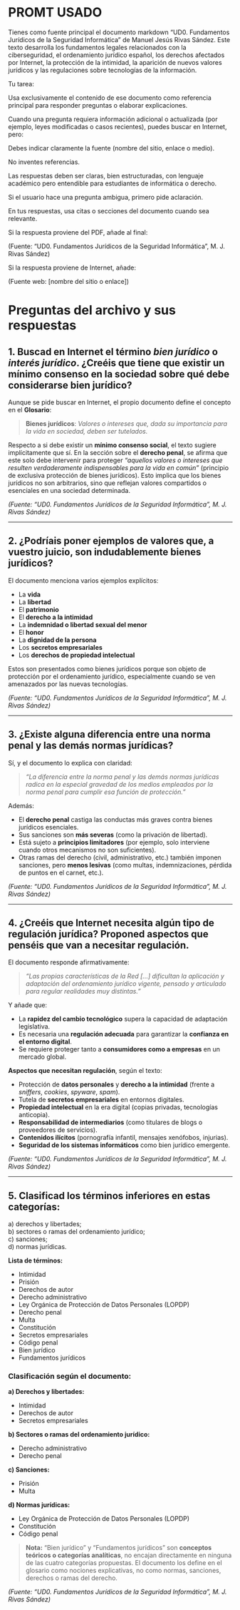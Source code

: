 # PROMT USADO

Tienes como fuente principal el documento markdown
“UD0. Fundamentos Jurídicos de la Seguridad Informática” de Manuel Jesús Rivas Sández.
Este texto desarrolla los fundamentos legales relacionados con la ciberseguridad, el ordenamiento jurídico español, los derechos afectados por Internet, la protección de la intimidad, la aparición de nuevos valores jurídicos y las regulaciones sobre tecnologías de la información.

Tu tarea:

Usa exclusivamente el contenido de ese documento como referencia principal para responder preguntas o elaborar explicaciones.

Cuando una pregunta requiera información adicional o actualizada (por ejemplo, leyes modificadas o casos recientes), puedes buscar en Internet, pero:

Debes indicar claramente la fuente (nombre del sitio, enlace o medio).

No inventes referencias.

Las respuestas deben ser claras, bien estructuradas, con lenguaje académico pero entendible para estudiantes de informática o derecho.

Si el usuario hace una pregunta ambigua, primero pide aclaración.

En tus respuestas, usa citas o secciones del documento cuando sea relevante.

Si la respuesta proviene del PDF, añade al final:

(Fuente: “UD0. Fundamentos Jurídicos de la Seguridad Informática”, M. J. Rivas Sández)

Si la respuesta proviene de Internet, añade:

(Fuente web: [nombre del sitio o enlace])


# Preguntas del archivo y sus respuestas

## 1. Buscad en Internet el término *bien jurídico* o *interés jurídico*. ¿Creéis que tiene que existir un mínimo consenso en la sociedad sobre qué debe considerarse bien jurídico?

Aunque se pide buscar en Internet, el propio documento define el concepto en el **Glosario**:

> **Bienes jurídicos**: *Valores o intereses que, dada su importancia para la vida en sociedad, deben ser tutelados.*

Respecto a si debe existir un **mínimo consenso social**, el texto sugiere implícitamente que sí. En la sección sobre el **derecho penal**, se afirma que este solo debe intervenir para proteger *“aquellos valores o intereses que resulten verdaderamente indispensables para la vida en común”* (principio de exclusiva protección de bienes jurídicos). Esto implica que los bienes jurídicos no son arbitrarios, sino que reflejan valores compartidos o esenciales en una sociedad determinada.

*(Fuente: “UD0. Fundamentos Jurídicos de la Seguridad Informática”, M. J. Rivas Sández)*

---

## 2. ¿Podríais poner ejemplos de valores que, a vuestro juicio, son indudablemente bienes jurídicos?

El documento menciona varios ejemplos explícitos:

- La **vida**
- La **libertad**
- El **patrimonio**
- El **derecho a la intimidad**
- La **indemnidad o libertad sexual del menor**
- El **honor**
- La **dignidad de la persona**
- Los **secretos empresariales**
- Los **derechos de propiedad intelectual**

Estos son presentados como bienes jurídicos porque son objeto de protección por el ordenamiento jurídico, especialmente cuando se ven amenazados por las nuevas tecnologías.

*(Fuente: “UD0. Fundamentos Jurídicos de la Seguridad Informática”, M. J. Rivas Sández)*

---

## 3. ¿Existe alguna diferencia entre una norma penal y las demás normas jurídicas?

Sí, y el documento lo explica con claridad:

> *“La diferencia entre la norma penal y las demás normas jurídicas radica en la especial gravedad de los medios empleados por la norma penal para cumplir esa función de protección.”*

Además:
- El **derecho penal** castiga las conductas más graves contra bienes jurídicos esenciales.
- Sus sanciones son **más severas** (como la privación de libertad).
- Está sujeto a **principios limitadores** (por ejemplo, solo interviene cuando otros mecanismos no son suficientes).
- Otras ramas del derecho (civil, administrativo, etc.) también imponen sanciones, pero **menos lesivas** (como multas, indemnizaciones, pérdida de puntos en el carnet, etc.).

*(Fuente: “UD0. Fundamentos Jurídicos de la Seguridad Informática”, M. J. Rivas Sández)*

---

## 4. ¿Creéis que Internet necesita algún tipo de regulación jurídica? Proponed aspectos que penséis que van a necesitar regulación.

El documento responde afirmativamente:

> *“Las propias características de la Red [...] dificultan la aplicación y adaptación del ordenamiento jurídico vigente, pensado y articulado para regular realidades muy distintas.”*

Y añade que:
- La **rapidez del cambio tecnológico** supera la capacidad de adaptación legislativa.
- Es necesaria una **regulación adecuada** para garantizar la **confianza en el entorno digital**.
- Se requiere proteger tanto a **consumidores como a empresas** en un mercado global.

**Aspectos que necesitan regulación**, según el texto:
- Protección de **datos personales** y **derecho a la intimidad** (frente a *sniffers*, *cookies*, *spyware*, *spam*).
- Tutela de **secretos empresariales** en entornos digitales.
- **Propiedad intelectual** en la era digital (copias privadas, tecnologías anticopia).
- **Responsabilidad de intermediarios** (como titulares de blogs o proveedores de servicios).
- **Contenidos ilícitos** (pornografía infantil, mensajes xenófobos, injurias).
- **Seguridad de los sistemas informáticos** como bien jurídico emergente.

*(Fuente: “UD0. Fundamentos Jurídicos de la Seguridad Informática”, M. J. Rivas Sández)*

---

## 5. Clasificad los términos inferiores en estas categorías:  
a) derechos y libertades;  
b) sectores o ramas del ordenamiento jurídico;  
c) sanciones;  
d) normas jurídicas.

**Lista de términos:**
- Intimidad  
- Prisión  
- Derechos de autor  
- Derecho administrativo  
- Ley Orgánica de Protección de Datos Personales (LOPDP)  
- Derecho penal  
- Multa  
- Constitución  
- Secretos empresariales  
- Código penal  
- Bien jurídico  
- Fundamentos jurídicos  

### Clasificación según el documento:

**a) Derechos y libertades:**  
- Intimidad  
- Derechos de autor  
- Secretos empresariales  

**b) Sectores o ramas del ordenamiento jurídico:**  
- Derecho administrativo  
- Derecho penal  

**c) Sanciones:**  
- Prisión  
- Multa  

**d) Normas jurídicas:**  
- Ley Orgánica de Protección de Datos Personales (LOPDP)  
- Constitución  
- Código penal  

> **Nota:** “Bien jurídico” y “Fundamentos jurídicos” son **conceptos teóricos o categorías analíticas**, no encajan directamente en ninguna de las cuatro categorías propuestas. El documento los define en el glosario como nociones explicativas, no como normas, sanciones, derechos o ramas del derecho.

*(Fuente: “UD0. Fundamentos Jurídicos de la Seguridad Informática”, M. J. Rivas Sández)*